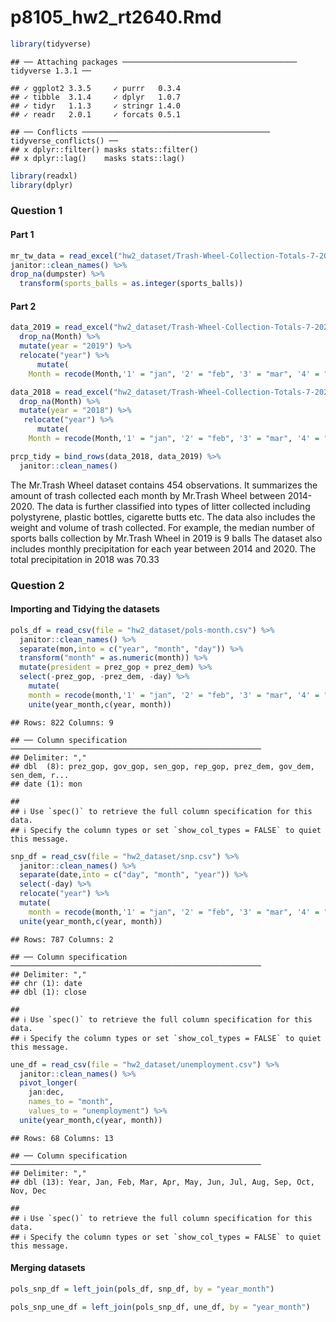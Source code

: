 p8105\_hw2\_rt2640.Rmd
================

``` r
library(tidyverse)
```

    ## ── Attaching packages ─────────────────────────────────────── tidyverse 1.3.1 ──

    ## ✓ ggplot2 3.3.5     ✓ purrr   0.3.4
    ## ✓ tibble  3.1.4     ✓ dplyr   1.0.7
    ## ✓ tidyr   1.1.3     ✓ stringr 1.4.0
    ## ✓ readr   2.0.1     ✓ forcats 0.5.1

    ## ── Conflicts ────────────────────────────────────────── tidyverse_conflicts() ──
    ## x dplyr::filter() masks stats::filter()
    ## x dplyr::lag()    masks stats::lag()

``` r
library(readxl)
library(dplyr)
```

### Question 1

#### Part 1

``` r
mr_tw_data = read_excel("hw2_dataset/Trash-Wheel-Collection-Totals-7-2020-2.xlsx", sheet = "Mr. Trash Wheel", range = "A2:N535") %>%
janitor::clean_names() %>%
drop_na(dumpster) %>%
  transform(sports_balls = as.integer(sports_balls))
```

#### Part 2

``` r
data_2019 = read_excel("hw2_dataset/Trash-Wheel-Collection-Totals-7-2020-2.xlsx", sheet = "2019 Precipitation", skip = 1) %>%
  drop_na(Month) %>%
  mutate(year = "2019") %>%
  relocate("year") %>%
      mutate(
    Month = recode(Month,'1' = "jan", '2' = "feb", '3' = "mar", '4' = "apr", '5' = "may", '6' = "jun",'7' = "jul", '8' = "aug", '9' = "sep", '10' = "oct", '11' = "nov", '12' = "dec"))

data_2018 = read_excel("hw2_dataset/Trash-Wheel-Collection-Totals-7-2020-2.xlsx", sheet = "2018 Precipitation", skip = 1) %>%
  drop_na(Month) %>% 
  mutate(year = "2018") %>%
   relocate("year") %>%
      mutate(
    Month = recode(Month,'1' = "jan", '2' = "feb", '3' = "mar", '4' = "apr", '5' = "may", '6' = "jun",'7' = "jul", '8' = "aug", '9' = "sep", '10' = "oct", '11' = "nov", '12' = "dec"))
```

``` r
prcp_tidy = bind_rows(data_2018, data_2019) %>%
  janitor::clean_names()
```

The Mr.Trash Wheel dataset contains 454 observations. It summarizes the
amount of trash collected each month by Mr.Trash Wheel between
2014-2020. The data is further classified into types of litter collected
including polystyrene, plastic bottles, cigarette butts etc. The data
also includes the weight and volume of trash collected. For example, the
median number of sports balls collection by Mr.Trash Wheel in 2019 is 9
balls The dataset also includes monthly precipitation for each year
between 2014 and 2020. The total precipitation in 2018 was 70.33

### Question 2

#### Importing and Tidying the datasets

``` r
pols_df = read_csv(file = "hw2_dataset/pols-month.csv") %>%
  janitor::clean_names() %>%
  separate(mon,into = c("year", "month", "day")) %>%
  transform("month" = as.numeric(month)) %>%
  mutate(president = prez_gop + prez_dem) %>%
  select(-prez_gop, -prez_dem, -day) %>%
    mutate(
    month = recode(month,'1' = "jan", '2' = "feb", '3' = "mar", '4' = "apr", '5' = "may", '6' = "jun",'7' = "jul", '8' = "aug", '9' = "sep", '10' = "oct", '11' = "nov", '12' = "dec")) %>%
    unite(year_month,c(year, month))
```

    ## Rows: 822 Columns: 9

    ## ── Column specification ────────────────────────────────────────────────────────
    ## Delimiter: ","
    ## dbl  (8): prez_gop, gov_gop, sen_gop, rep_gop, prez_dem, gov_dem, sen_dem, r...
    ## date (1): mon

    ## 
    ## ℹ Use `spec()` to retrieve the full column specification for this data.
    ## ℹ Specify the column types or set `show_col_types = FALSE` to quiet this message.

``` r
snp_df = read_csv(file = "hw2_dataset/snp.csv") %>%
  janitor::clean_names() %>%
  separate(date,into = c("day", "month", "year")) %>%
  select(-day) %>%
  relocate("year") %>%
  mutate(
    month = recode(month,'1' = "jan", '2' = "feb", '3' = "mar", '4' = "apr", '5' = "may", '6' = "jun",'7'= "jul", '8' = "aug", '9' = "sep", '10' = "oct", '11' = "nov", '12' = "dec")) %>%
  unite(year_month,c(year, month))
```

    ## Rows: 787 Columns: 2

    ## ── Column specification ────────────────────────────────────────────────────────
    ## Delimiter: ","
    ## chr (1): date
    ## dbl (1): close

    ## 
    ## ℹ Use `spec()` to retrieve the full column specification for this data.
    ## ℹ Specify the column types or set `show_col_types = FALSE` to quiet this message.

``` r
une_df = read_csv(file = "hw2_dataset/unemployment.csv") %>%
  janitor::clean_names() %>%
  pivot_longer(
    jan:dec,
    names_to = "month",
    values_to = "unemployment") %>%
  unite(year_month,c(year, month))
```

    ## Rows: 68 Columns: 13

    ## ── Column specification ────────────────────────────────────────────────────────
    ## Delimiter: ","
    ## dbl (13): Year, Jan, Feb, Mar, Apr, May, Jun, Jul, Aug, Sep, Oct, Nov, Dec

    ## 
    ## ℹ Use `spec()` to retrieve the full column specification for this data.
    ## ℹ Specify the column types or set `show_col_types = FALSE` to quiet this message.

#### Merging datasets

``` r
pols_snp_df = left_join(pols_df, snp_df, by = "year_month")

pols_snp_une_df = left_join(pols_snp_df, une_df, by = "year_month")
```
